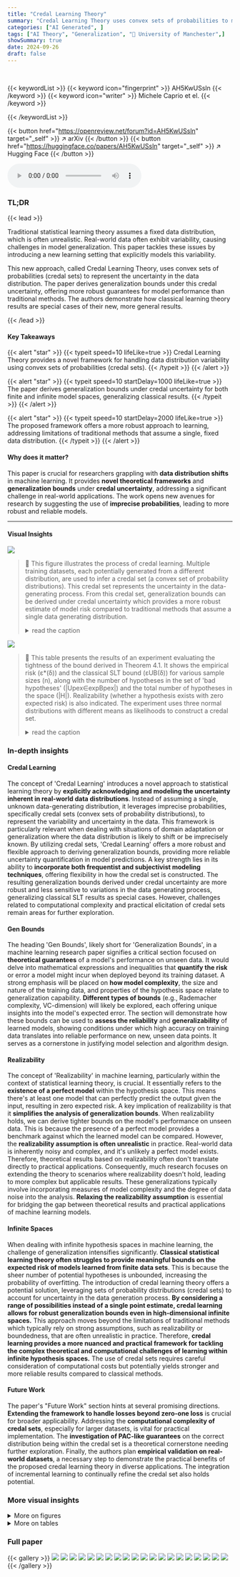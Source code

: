 ```yaml
---
title: "Credal Learning Theory"
summary: "Credal Learning Theory uses convex sets of probabilities to model data distribution variability, providing theoretical risk bounds for machine learning models in dynamic environments."
categories: ["AI Generated", ]
tags: ["AI Theory", "Generalization", "🏢 University of Manchester",]
showSummary: true
date: 2024-09-26
draft: false
---
```


<br>

{{< keywordList >}}
{{< keyword icon="fingerprint" >}} AH5KwUSsln {{< /keyword >}}
{{< keyword icon="writer" >}} Michele Caprio et el. {{< /keyword >}}
 
{{< /keywordList >}}

{{< button href="https://openreview.net/forum?id=AH5KwUSsln" target="_self" >}}
↗ arXiv
{{< /button >}}
{{< button href="https://huggingface.co/papers/AH5KwUSsln" target="_self" >}}
↗ Hugging Face
{{< /button >}}



<audio controls>
    <source src="https://ai-paper-reviewer.com/AH5KwUSsln/podcast.wav" type="audio/wav">
    Your browser does not support the audio element.
</audio>


### TL;DR


{{< lead >}}

Traditional statistical learning theory assumes a fixed data distribution, which is often unrealistic.  Real-world data often exhibit variability, causing challenges in model generalization. This paper tackles these issues by introducing a new learning setting that explicitly models this variability.

This new approach, called Credal Learning Theory, uses convex sets of probabilities (credal sets) to represent the uncertainty in the data distribution.  The paper derives generalization bounds under this credal uncertainty, offering more robust guarantees for model performance than traditional methods. The authors demonstrate how classical learning theory results are special cases of their new, more general results.

{{< /lead >}}


#### Key Takeaways

{{< alert "star" >}}
{{< typeit speed=10 lifeLike=true >}} Credal Learning Theory provides a novel framework for handling data distribution variability using convex sets of probabilities (credal sets). {{< /typeit >}}
{{< /alert >}}

{{< alert "star" >}}
{{< typeit speed=10 startDelay=1000 lifeLike=true >}} The paper derives generalization bounds under credal uncertainty for both finite and infinite model spaces, generalizing classical results. {{< /typeit >}}
{{< /alert >}}

{{< alert "star" >}}
{{< typeit speed=10 startDelay=2000 lifeLike=true >}} The proposed framework offers a more robust approach to learning, addressing limitations of traditional methods that assume a single, fixed data distribution. {{< /typeit >}}
{{< /alert >}}

#### Why does it matter?
This paper is crucial for researchers grappling with **data distribution shifts** in machine learning. It provides **novel theoretical frameworks** and **generalization bounds** under **credal uncertainty**, addressing a significant challenge in real-world applications. The work opens new avenues for research by suggesting the use of **imprecise probabilities**, leading to more robust and reliable models.

------
#### Visual Insights



![](https://ai-paper-reviewer.com/AH5KwUSsln/figures_1_1.jpg)

> 🔼 This figure illustrates the process of credal learning.  Multiple training datasets, each potentially generated from a different distribution, are used to infer a credal set (a convex set of probability distributions). This credal set represents the uncertainty in the data-generating process. From this credal set, generalization bounds can be derived under credal uncertainty which provides a more robust estimate of model risk compared to traditional methods that assume a single data generating distribution.
> <details>
> <summary>read the caption</summary>
> Figure 1: Graphical representation of the proposed learning framework. Given an available finite sample of training sets, each assumed to be generated by a single data distribution, one can learn a credal set P of data distributions in either a frequentist or subjectivist fashion (Section 3). This allows us to derive generalization bounds under credal uncertainty (Section 4).
> </details>





![](https://ai-paper-reviewer.com/AH5KwUSsln/tables_18_1.jpg)

> 🔼 This table presents the results of an experiment evaluating the tightness of the bound derived in Theorem 4.1.  It shows the empirical risk (ε*(δ)) and the classical SLT bound (εUB(δ)) for various sample sizes (n), along with the number of hypotheses in the set of 'bad hypotheses' (|Upex∈expBpex|) and the total number of hypotheses in the space (|H|).  Realizability (whether a hypothesis exists with zero expected risk) is also indicated.  The experiment uses three normal distributions with different means as likelihoods to construct a credal set.
> <details>
> <summary>read the caption</summary>
> Table B.1: Results of experimental evaluation of our bound tightness. Here the hypotheses space is such that |H| = 100, and δ = 0.05. The likelihood pdfs l₁ = N(−5,1), l2 = N(0,1), and l3 = N(5, 1).
> </details>





### In-depth insights


#### Credal Learning
The concept of 'Credal Learning' introduces a novel approach to statistical learning theory by **explicitly acknowledging and modeling the uncertainty inherent in real-world data distributions**.  Instead of assuming a single, unknown data-generating distribution, it leverages imprecise probabilities, specifically credal sets (convex sets of probability distributions), to represent the variability and uncertainty in the data. This framework is particularly relevant when dealing with situations of domain adaptation or generalization where the data distribution is likely to shift or be imprecisely known. By utilizing credal sets, 'Credal Learning' offers a more robust and flexible approach to deriving generalization bounds, providing more reliable uncertainty quantification in model predictions.  A key strength lies in its ability to **incorporate both frequentist and subjectivist modeling techniques**, offering flexibility in how the credal set is constructed. The resulting generalization bounds derived under credal uncertainty are more robust and less sensitive to variations in the data generating process, generalizing classical SLT results as special cases. However, challenges related to computational complexity and practical elicitation of credal sets remain areas for further exploration.

#### Gen Bounds
The heading 'Gen Bounds', likely short for 'Generalization Bounds', in a machine learning research paper signifies a critical section focused on **theoretical guarantees** of a model's performance on unseen data.  It would delve into mathematical expressions and inequalities that **quantify the risk** or error a model might incur when deployed beyond its training dataset.  A strong emphasis will be placed on **how model complexity**, the size and nature of the training data, and properties of the hypothesis space relate to generalization capability.  **Different types of bounds** (e.g., Rademacher complexity, VC-dimension) will likely be explored, each offering unique insights into the model's expected error.  The section will demonstrate how these bounds can be used to **assess the reliability** and **generalizability** of learned models, showing conditions under which high accuracy on training data translates into reliable performance on new, unseen data points.  It serves as a cornerstone in justifying model selection and algorithm design.

#### Realizability
The concept of 'Realizability' in machine learning, particularly within the context of statistical learning theory, is crucial. It essentially refers to the **existence of a perfect model** within the hypothesis space.  This means there's at least one model that can perfectly predict the output given the input, resulting in zero expected risk.  A key implication of realizability is that it **simplifies the analysis of generalization bounds**. When realizability holds, we can derive tighter bounds on the model's performance on unseen data.  This is because the presence of a perfect model provides a benchmark against which the learned model can be compared. However, the **realizability assumption is often unrealistic** in practice. Real-world data is inherently noisy and complex, and it's unlikely a perfect model exists.  Therefore, theoretical results based on realizability often don't translate directly to practical applications.  Consequently, much research focuses on extending the theory to scenarios where realizability doesn't hold, leading to more complex but applicable results.  These generalizations typically involve incorporating measures of model complexity and the degree of data noise into the analysis.  **Relaxing the realizability assumption** is essential for bridging the gap between theoretical results and practical applications of machine learning models.

#### Infinite Spaces
When dealing with infinite hypothesis spaces in machine learning, the challenge of generalization intensifies significantly.  **Classical statistical learning theory often struggles to provide meaningful bounds on the expected risk of models learned from finite data sets**. This is because the sheer number of potential hypotheses is unbounded, increasing the probability of overfitting.  The introduction of credal learning theory offers a potential solution, leveraging sets of probability distributions (credal sets) to account for uncertainty in the data generation process. **By considering a range of possibilities instead of a single point estimate, credal learning allows for robust generalization bounds even in high-dimensional infinite spaces.**  This approach moves beyond the limitations of traditional methods which typically rely on strong assumptions, such as realizability or boundedness, that are often unrealistic in practice.  Therefore, **credal learning provides a more nuanced and practical framework for tackling the complex theoretical and computational challenges of learning within infinite hypothesis spaces.** The use of credal sets requires careful consideration of computational costs but potentially yields stronger and more reliable results compared to classical methods.

#### Future Work
The paper's "Future Work" section hints at several promising directions.  **Extending the framework to handle losses beyond zero-one loss** is crucial for broader applicability.  Addressing the **computational complexity of credal sets**, especially for larger datasets, is vital for practical implementation. The **investigation of PAC-like guarantees** on the correct distribution being within the credal set is a theoretical cornerstone needing further exploration.  Finally, the authors plan **empirical validation on real-world datasets**, a necessary step to demonstrate the practical benefits of the proposed credal learning theory in diverse applications.  The integration of incremental learning to continually refine the credal set also holds potential.


### More visual insights

<details>
<summary>More on figures
</summary>


![](https://ai-paper-reviewer.com/AH5KwUSsln/figures_4_1.jpg)

> 🔼 This figure illustrates the overall framework of the proposed credal learning approach.  It shows how a finite sample of training sets, each from a potentially different distribution, is used to infer a credal set (a convex set of probability distributions) representing the uncertainty in the data-generating process. This credal set then forms the basis for deriving generalization bounds, providing robust uncertainty quantification.
> <details>
> <summary>read the caption</summary>
> Figure 1: Graphical representation of the proposed learning framework. Given an available finite sample of training sets, each assumed to be generated by a single data distribution, one can learn a credal set P of data distributions in either a frequentist or subjectivist fashion (Section 3). This allows us to derive generalization bounds under credal uncertainty (Section 4).
> </details>



![](https://ai-paper-reviewer.com/AH5KwUSsln/figures_20_1.jpg)

> 🔼 The figure shows a graphical model of the proposed learning framework.  It begins with a finite sample of training sets, each assumed to be generated by a single unknown data distribution. From these, a credal set (convex set) of probability distributions is inferred using either frequentist or subjectivist methods.  This credal set is then used to derive generalization bounds under credal uncertainty, which are bounds on the expected risk given the uncertainty represented by the credal set. This framework allows for more robust generalization bounds by acknowledging variability in the data-generating distribution.
> <details>
> <summary>read the caption</summary>
> Figure 2. Graphical representation of the proposed learning framework. Given an available finite sample of training sets, each assumed to be generated by a single data distribution, one can learn a credal set P of data distributions in either a frequentist or subjectivist fashion (Section 3). This allows us to derive generalization bounds under credal uncertainty (Section 4).
> </details>



</details>




<details>
<summary>More on tables
</summary>


![](https://ai-paper-reviewer.com/AH5KwUSsln/tables_18_2.jpg)
> 🔼 This table presents the results of an experiment designed to evaluate the tightness of the bound derived in the paper.  It shows how the bound (ε*(δ)) compares to a classical bound (εUB(δ)) for various sample sizes (n).  The experiment used a hypothesis space (H) of size 100 and a significance level (δ) of 0.05.  The likelihoods used were three normal distributions with means close to zero.
> <details>
> <summary>read the caption</summary>
> Table B.2: Results of experimental evaluation of our bound tightness. Here the hypotheses space is such that |H| = 100, and δ = 0.05. The likelihood pdfs l₁ = N(−0.1,1), l2 = N(0, 1), and l3 = N(0.1, 1).
> </details>

![](https://ai-paper-reviewer.com/AH5KwUSsln/tables_18_3.jpg)
> 🔼 This table presents the results of an experimental evaluation to validate the classical SLT bound.  It shows the empirical risk (Lp(h)) of the empirical risk minimizer (h) on test sets of different sizes (500, 1000, 1500), given training sets of varying sizes (1000, 1500, 2000). The classical SLT bound (εUB(δ)) and a tighter bound (ε*(δ)) from the paper are also displayed for comparison. The results demonstrate that the empirical risk is always below both theoretical bounds, confirming the validity of the classical SLT bound and showing the tighter bound from the paper.
> <details>
> <summary>read the caption</summary>
> Table B.3: Results of experimental evaluation. The hypotheses space is such that |H| = 100, and δ = 0.05.
> </details>

![](https://ai-paper-reviewer.com/AH5KwUSsln/tables_19_1.jpg)
> 🔼 This table presents the results of an experiment designed to validate Theorem 4.5 of the paper.  The theorem discusses the behavior of the empirical risk minimizer when there is no realizability (i.e., no hypothesis perfectly predicts the labels). The experiment uses synthetic data generated from Gaussian distributions with added noise to simulate non-realizability.  The table shows, for different sample sizes, the empirical risk of the learned model (Lp(ĥ)), the risk of the best theoretical model (Lp(h*)), the difference between these two risks, and the theoretical bounds from Theorem 4.5 (ε**(δ)) and Corollary 4.7 (ε'UB(δ)). The results show that the difference in risk between the empirical minimizer and the theoretical optimum is consistently within the bounds predicted by the theorem, even in the absence of realizability.
> <details>
> <summary>read the caption</summary>
> Table B.4: Results of experimental evaluation of Theorem 4.5. Here the hypotheses space is such that |H| = 100, δ = 0.05 and noise level 0.1. The likelihood pdfs l₁ = N(−5,1), l2 = N(0,1), and l3 = N(5, 1).
> </details>

![](https://ai-paper-reviewer.com/AH5KwUSsln/tables_20_1.jpg)
> 🔼 This table presents the lower and upper probabilities derived from the credal set P, which is obtained from the example in Section 3.1.3 where belief functions are inferred from data.  The table shows the lower and upper probability values for various subsets of the sample space Ω = {ω₁, ω₂, ω₃}, illustrating the range of possible probability assignments consistent with the available evidence. This exemplifies the concept of imprecise probabilities, where uncertainty is represented by a set of probabilities rather than a single point estimate.
> <details>
> <summary>read the caption</summary>
> Table 2. Table 2.
> </details>

</details>




### Full paper

{{< gallery >}}
<img src="https://ai-paper-reviewer.com/AH5KwUSsln/1.png" class="grid-w50 md:grid-w33 xl:grid-w25" />
<img src="https://ai-paper-reviewer.com/AH5KwUSsln/2.png" class="grid-w50 md:grid-w33 xl:grid-w25" />
<img src="https://ai-paper-reviewer.com/AH5KwUSsln/3.png" class="grid-w50 md:grid-w33 xl:grid-w25" />
<img src="https://ai-paper-reviewer.com/AH5KwUSsln/4.png" class="grid-w50 md:grid-w33 xl:grid-w25" />
<img src="https://ai-paper-reviewer.com/AH5KwUSsln/5.png" class="grid-w50 md:grid-w33 xl:grid-w25" />
<img src="https://ai-paper-reviewer.com/AH5KwUSsln/6.png" class="grid-w50 md:grid-w33 xl:grid-w25" />
<img src="https://ai-paper-reviewer.com/AH5KwUSsln/7.png" class="grid-w50 md:grid-w33 xl:grid-w25" />
<img src="https://ai-paper-reviewer.com/AH5KwUSsln/8.png" class="grid-w50 md:grid-w33 xl:grid-w25" />
<img src="https://ai-paper-reviewer.com/AH5KwUSsln/9.png" class="grid-w50 md:grid-w33 xl:grid-w25" />
<img src="https://ai-paper-reviewer.com/AH5KwUSsln/10.png" class="grid-w50 md:grid-w33 xl:grid-w25" />
<img src="https://ai-paper-reviewer.com/AH5KwUSsln/11.png" class="grid-w50 md:grid-w33 xl:grid-w25" />
<img src="https://ai-paper-reviewer.com/AH5KwUSsln/12.png" class="grid-w50 md:grid-w33 xl:grid-w25" />
<img src="https://ai-paper-reviewer.com/AH5KwUSsln/13.png" class="grid-w50 md:grid-w33 xl:grid-w25" />
<img src="https://ai-paper-reviewer.com/AH5KwUSsln/14.png" class="grid-w50 md:grid-w33 xl:grid-w25" />
<img src="https://ai-paper-reviewer.com/AH5KwUSsln/15.png" class="grid-w50 md:grid-w33 xl:grid-w25" />
<img src="https://ai-paper-reviewer.com/AH5KwUSsln/16.png" class="grid-w50 md:grid-w33 xl:grid-w25" />
<img src="https://ai-paper-reviewer.com/AH5KwUSsln/17.png" class="grid-w50 md:grid-w33 xl:grid-w25" />
<img src="https://ai-paper-reviewer.com/AH5KwUSsln/18.png" class="grid-w50 md:grid-w33 xl:grid-w25" />
<img src="https://ai-paper-reviewer.com/AH5KwUSsln/19.png" class="grid-w50 md:grid-w33 xl:grid-w25" />
<img src="https://ai-paper-reviewer.com/AH5KwUSsln/20.png" class="grid-w50 md:grid-w33 xl:grid-w25" />
{{< /gallery >}}